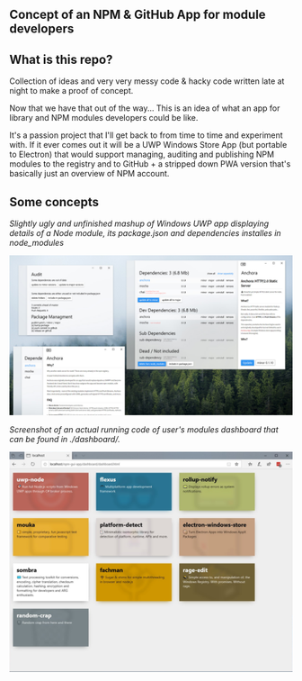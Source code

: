 ## Concept of an NPM & GitHub App for module developers

## What is this repo?

Collection of ideas and very very messy code & hacky code written late at night to make a proof of concept.

Now that we have that out of the way... This is an idea of what an app for library and NPM modules developers could be like.

It's a passion project that I'll get back to from time to time and experiment with. If it ever comes out it will be a UWP Windows Store App (but portable to Electron) that would support managing, auditing and publishing NPM modules to the registry and to GitHub + a stripped down PWA version that's basically just an overview of NPM account.

## Some concepts

*Slightly ugly and unfinished mashup of Windows UWP app displaying details of a Node module, its package.json and dependencies installes in node_modules*

<p align="center">
  <img src="./concept.jpg">
</p>

*Screenshot of an actual running code of user's modules dashboard that can be found in ./dashboard/.*

<p align="center">
  <img src="./dashboard.png">
</p>